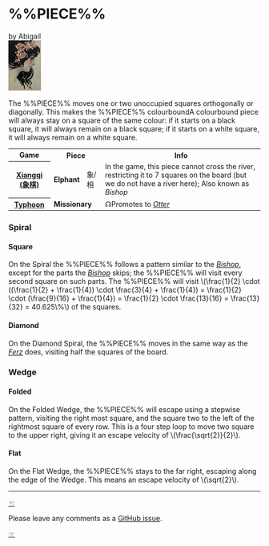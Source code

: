<html>
<head>
<title>%%PIECE%%</title>
<meta charset = "utf-8">
<link rel  = 'preconnect' href = 'https://fonts.gstatic.com'>
<link rel = 'stylesheet' href =      'https://fonts.googleapis.com/css2?family=Lobster+Two&family=Source+Code Pro&family=Pinyon+Script&family=Sorts+Mill Goudy:ital@1&display=swap'>
<link rel = 'stylesheet' href = '../../Styles/main.css'>
<link rel = 'stylesheet' href = '../../Styles/Trapped/main.css'>
<script src = "../../JavaScript/jquery.js"></script>
<script id  = 'MathJax-script' async src = 'https://cdn.jsdelivr.net/npm/mathjax/es5/tex-mml-chtml.js'></script>
<script id = 'svg-script' src = 'https://cdn.jsdelivr.net/npm/@svgdotjs/svg.js@3.0/dist/svg.min.js'></script>
<script src = '../../JavaScript/navigation.js'></script>
<script src = '../../JavaScript/Trapped/piece_list.js'></script>
<script src = '../../JavaScript/Trapped/trapped.js'></script>
<script src = '../../JavaScript/Trapped/pieces.js'></script>
<script src = '../../JavaScript/Trapped/boxset.js'></script>
<script src = '../../JavaScript/Trapped/pages.js'></script>
</head>

<body><h1>%%PIECE%%</h1><div class = "byline">
by Abigail<br>
<img src = "../../Images/jan_sluiters.jpg">
</div>


<p>The %%PIECE%% moves one or two unoccupied squares orthogonally
or diagonally. This makes the %%PIECE%% <span class = 'tooltip underline'>colourbound<span class = 'tooltiptext'>A colourbound piece will always stay on a square of the same colour: if it starts on a black square, it will always remain on a black square; if it starts on a white square, it will always remain on a white square</span></span>.</p>

<table class = piece_list>
  <tr class = 'row-0' markdown = '1'>
    <th class = 'cell-0-0 col-0 ' markdown = '1'>Game</td>
    <th class = 'cell-0-1 col-1 ' markdown = '1' colspan = '2'>Piece</td>
    <th class = 'cell-0-3 col-3 ' markdown = '1'>Info</td>
  </tr>
  <tr class = 'row-1' markdown = '1'>
    <th class = 'cell-1-0 col-0 ' markdown = '1'><a href="https://en.wikipedia.org/wiki/xiangqi">Xiangqi <span class = 'uni_name'>(&#x8C61;&#x68CB;)</span></a></td>
    <td class = 'cell-1-1 col-1 ' markdown = '1'><strong>Elphant</strong></td>
    <td class = 'cell-1-2 col-2 ' markdown = '1'>&#x8C61;/&#x76F8;</td>
    <td class = 'cell-1-3 col-3 ' markdown = '1'>In the game, this piece cannot cross the river, restricting
            it to 7 squares on the board (but we do not have a river here);
            Also known as <em>Bishop</em></td>
  </tr>
  <tr class = 'row-2' markdown = '1'>
    <th class = 'cell-2-0 col-0 ' markdown = '1'><a href="https://www.chessvariants.com/rules/typhoon-revised">Typhoon</a></td>
    <td class = 'cell-2-1 col-1 ' markdown = '1' colspan = '2'><strong>Missionary</strong></td>
    <td class = 'cell-2-3 col-3 ' markdown = '1'><span class = 'tooltip'>&#x260A;<span class = 'tooltiptext'>Promotes to</span></span> <a href="otter.html"><em>Otter</em></a></td>
  </tr>
</table>

<h3 id = 'spiral'>Spiral</h3>

<h4 id = 'square'>Square</h4>

<div class = "section">
<p>On the Spiral the %%PIECE%% follows a pattern similar to the
<a href="bishop.html"><em>Bishop</em></a>, except for the parts the <a href="bishop.html"><em>Bishop</em></a>
skips; the %%PIECE%% will visit every second square on such parts.
The %%PIECE%% will visit
\(\frac{1}{2} \cdot
((\frac{1}{2} + \frac{1}{4}) \cdot \frac{3}{4} + \frac{1}{4}) =
  \frac{1}{2} \cdot (\frac{9}{16} + \frac{1}{4}) =
  \frac{1}{2} \cdot \frac{13}{16} = \frac{13}{32} = 40.625\%\)
of the squares.</p>
</div>

<h4 id = 'diamond'>Diamond</h4>

<div class = "section">
<p>On the Diamond Spiral, the %%PIECE%% moves in the same way as the
<a href="ferz.html"><em>Ferz</em></a> does, visiting half the squares of the board.</p>
</div>

<h3 id = 'wedge'>Wedge</h3>

<h4 id = 'folded'>Folded</h4>

<div class = "section">
<p>On the Folded Wedge, the %%PIECE%% will escape using a stepwise pattern, 
visiting the right most square, and the square two to the left of the
rightmost square of every row. This is a four step loop to move two
square to the upper right, giving it an escape velocity of
<span class = 'latex-inline'>\(\frac{\sqrt{2}}{2}\)</span>.</p>
</div>

<h4 id = 'flat'>Flat</h4>

<p>On the Flat Wedge, the %%PIECE%% stays to the far right, escaping
along the edge of the Wedge. This means an escape velocity of
<span class = 'latex-inline'>\(\sqrt{2}\)</span>.</p>

<div class = 'trapped' data-piece = 'missionary'></div>

<div class = 'boxset' data-piece = 'missionary'></div>

<hr id = 'last-line'>
<div class = 'trailer'>
<p class = 'prev'><a class = "prev" href = "">&#x261C;</a></p>
<p class = 'issue'>Please leave any comments as a
  <a href = 'https://github.com/Abigail/Abigail.github.io/issues'
     title = 'GitHub issue'>GitHub issue</a>.
<p class = 'next'><a class = "next" href = "">&#x261E;</a></p>
</div>

</body>
</html>
